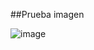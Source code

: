 ##Prueba imagen

![image](https://github.com/user-attachments/assets/daca5813-7d8c-40a2-9852-71970d43c6e6)

